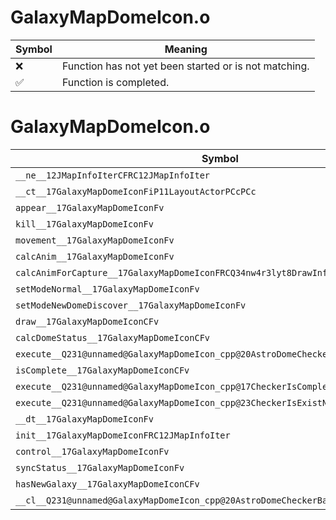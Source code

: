 # GalaxyMapDomeIcon.o
| Symbol | Meaning 
| ------------- | ------------- 
| :x: | Function has not yet been started or is not matching. 
| :white_check_mark: | Function is completed. 


# GalaxyMapDomeIcon.o
| Symbol | Decompiled? |
| ------------- | ------------- |
| `__ne__12JMapInfoIterCFRC12JMapInfoIter` | :x: |
| `__ct__17GalaxyMapDomeIconFiP11LayoutActorPCcPCc` | :x: |
| `appear__17GalaxyMapDomeIconFv` | :x: |
| `kill__17GalaxyMapDomeIconFv` | :x: |
| `movement__17GalaxyMapDomeIconFv` | :x: |
| `calcAnim__17GalaxyMapDomeIconFv` | :x: |
| `calcAnimForCapture__17GalaxyMapDomeIconFRCQ34nw4r3lyt8DrawInfo` | :x: |
| `setModeNormal__17GalaxyMapDomeIconFv` | :x: |
| `setModeNewDomeDiscover__17GalaxyMapDomeIconFv` | :x: |
| `draw__17GalaxyMapDomeIconCFv` | :x: |
| `calcDomeStatus__17GalaxyMapDomeIconCFv` | :x: |
| `execute__Q231@unnamed@GalaxyMapDomeIcon_cpp@20AstroDomeCheckerBaseFPCc` | :x: |
| `isComplete__17GalaxyMapDomeIconCFv` | :x: |
| `execute__Q231@unnamed@GalaxyMapDomeIcon_cpp@17CheckerIsCompleteFPCc` | :x: |
| `execute__Q231@unnamed@GalaxyMapDomeIcon_cpp@23CheckerIsExistNewGalaxyFPCc` | :x: |
| `__dt__17GalaxyMapDomeIconFv` | :x: |
| `init__17GalaxyMapDomeIconFRC12JMapInfoIter` | :x: |
| `control__17GalaxyMapDomeIconFv` | :x: |
| `syncStatus__17GalaxyMapDomeIconFv` | :x: |
| `hasNewGalaxy__17GalaxyMapDomeIconCFv` | :x: |
| `__cl__Q231@unnamed@GalaxyMapDomeIcon_cpp@20AstroDomeCheckerBaseFRC12JMapInfoIter` | :x: |
